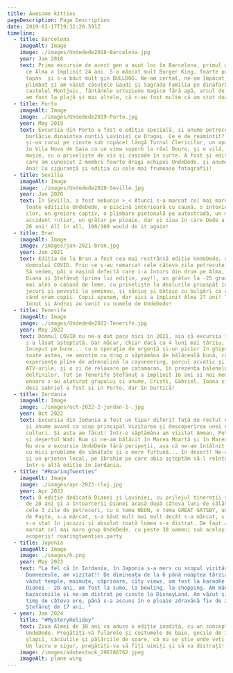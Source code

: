 ```yaml
---
title: Awesome kitties
pageDescription: Page Description
date: 2019-03-17T19:31:20.591Z
timeline:
  - title: Barcelona
    imageAlt: Image
    image: ./images/Undedede2018-Barcelona.jpg
    year: Jan 2018
    text: Prima excursie de acest gen a avut loc în Barcelona, primul weekend după
      ce Alma a împlinit 24 ani. S-a mâncat mult Burger King, foarte puțin
      tapas  și s-a băut mult gin BULLDOG. Ne-am certat, ne-am împăcat, ne-am
      plimbat și am văzut căsuțele Gaudi și Sagrada Familia pe dinafară,
      castelul Montjuic, fântânele arteziene magice fără apă, arcul de Triumf,
      am fost la plajă și mai altele, că n-au fost multe că am stat doar 2 zile.
  - title: Porto
    imageAlt: Image
    image: ./images/Undedede2019-Porto.jpg
    year: May 2019
    text: Excursia din Porto a fost o ediție specială, și anume petrecerea de
      burlăcie dinaintea nunții Laviniei cu Dragoș. Ce e de reamintit? O beție
      și-un cucui pe cinste sub copăcel lângă Turnul Clericilor, un apartament
      în Vila Nova de Gaia cu un view superb la râul Douro, și o vilă, fostă
      moșie, cu o priveliște de vis și cascade în curte. A fost și ediția in
      care am cunoscut 2 membri foarte dragi echipei UndeDede, și anume Ionuț și
      Ana! Cu siguranță și ediția cu cele mai frumoase fotografii!
  - title: Sevilla
    imageAlt: Image
    image: ./images/Undedede2020-Seville.jpg
    year: Jan 2020
    text: În Sevilla, a fost nebunie >_< Atunci s-a marcat cel mai mare grup din
      toate edițiile UndeDede, o piscină interioară cu saună, o intoxicație cu
      clor, un greiere captiv, o plimbare pietonală pe autostradă, un mic
      accident rutier, un grătar pe ploaie, dar și ziua în care Dede a împlinit
      26 ani! All în all, 100/100 would do it again!
  - title: Bran
    imageAlt: Image
    image: /images/jan-2021-bran.jpg
    year: Jan 2021
    text: Ediția de la Bran a fost cea mai restrânsă ediție UndeDede, din cauza
      domnului COVID. Prin ce s-au remarcat cele câteva zile petrecute la munte?
      Să vedem, păi o mașină defectă care i-a întors din drum pe Alma, Dragoș,
      Diana și Ștefănuț (prima lui ediție, yay!), un grătar la -25 grade, dar
      mai ales o cabană de lemn, cu priveliște la dealurile proaspăt înzăpezite,
      jocuri și povești la șemineu, și săniuș și bătaie cu bulgări ca atunci
      când eram copii. Copii spunem, dar aici a împlinit Alma 27 ani! Tot aici,
      Ionut si Andrei au venit cu numele de UndeDede!
  - title: Tenerife
    imageAlt: Image
    image: ./images/Undedede2022-Tenerife.jpg
    year: May 2022
    text: Domnul COVID nu ne-a dat pace nici în 2021, așa că excursia în Tenerife
      s-a lăsat așteptată. Dar măcar, chiar dacă cu 4 luni mai târziu, vacanța a
      început pe bune... cu o operație de urgență și-un picior în ghips. Cu
      toate astea, ne amintim cu drag o săptămâna de bălăceală bună, câteva
      experiențe pline de adrenalină la cayoneering, parcul acvatic și cu
      ATV-urile, și o zi de relaxare pe catamaran, în prezența balenelor și a
      delfinilor. Tot in Tenerife Ștefănuț a împlinit 16 ani si noi membri de
      onoare s-au alaturat grupului si anume, Cristi, Gabriel, Ioana si Madi -
      desi Gabriel a fost și in Porto, dar în burtică!
  - title: Iordania
    imageAlt: Image
    image: ./images/oct-2022-2-jordan-1-.jpg
    year: Oct 2022
    text: Excursia din Iodania a fost un tipar diferit față de restul excursiilor,
      și anume avand ca scop principal vizitarea și descoperirea unei noi
      culturi. Și asta am făcut! Într-o săptămâna am vizitat Amman, Petra, Aqaba
      și deșertul Wadi Rum și ne-am bălăcit în Marea Moartă și în Marea Roșie.
      Nu era o excursie UndeDede fără peripeții, așa că ne-am întâlnit și aici
      cu mici probleme de sănătate și o mare furtună... în deșert! Ne-am făcut
      și un prieten local, pe Ibrahim pe care abia așteptăm să-l reîntâlnim
      într-o altă ediție în Iordania.
  - title: "#RoaringTwenties"
    imageAlt: Image
    image: ./images/apr-2023-cluj.jpg
    year: Apr 2023
    text: O ediție dedicată Dianei și Laviniei, cu prilejul tinereții și a vârstelor
      de 20 ani și a întoarcerii Dianei acasă după câteva luni de călătorit. În
      cele 3 zile de petreceri, cu o tema NEON, o tema GREAT GATSBY, un picnic
      de Paște, s-a mâncat, s-a băut mult mai mult decât s-a mâncat, s-a dansat,
      s-a stat în jacuzzi și absolut toată lumea s-a distrat. De fapt aici s-a
      marcat cel mai mare grup UndeDede, cu peste 30 oameni sub același
      acoperiș! roaringtwenties.party
  - title: Japonia
    imageAlt: Image
    image: ./images/h.png
    year: May 2023
    text: "La fel că în Iordania, în Japonia s-a mers cu scopul vizitării! Și
      Dumnezeule, am vizitat!! De dimineața de la 6 până noaptea târziu, am
      văzut temple, maimuțe, căprioare, city views, am fost la karaoke de ziua
      Dianei - 20 ani, am fost la sumo, la bowling, la shopping. Am mâncat toate
      bazaconiile și ne-am distrat pe cinste la DisneyLand. Am văzut și Mt.Fuji
      timp de câteva ore, până s-a ascuns în o ploaie zdravănă fix de ziua lui
      Ștefănuț de 17 ani. "
  - year: Jan 2024
    title: "#MysteryHoliday"
    text: Ziua Almei de 30 ani va aduce o ediție inedită, cu un concept 100% marca
      UndeDede. Pregătiți-vă fularele și costumele de baie, gecile de iarnă și
      șlapii, căciulile și pălăriile de soare, că nu se știe unde veți ateriza!
      Un lucru e sigur, pregătiți-va să fiți uimiți și să va distrați!
    image: /images/adobestock_296786762.jpeg
    imageAlt: plane wing
---
```

